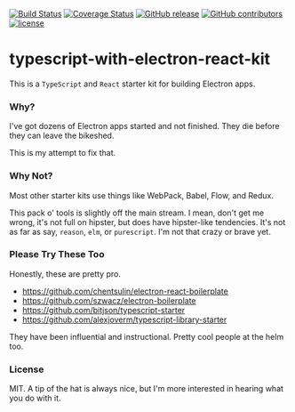 [![Build Status](https://semaphoreci.com/api/v1/infinite-steve/typescript-with-electron-react-kit/branches/master/shields_badge.svg)](https://semaphoreci.com/infinite-steve/typescript-with-electron-react-kit)
[![Coverage Status](https://coveralls.io/repos/github/skellock/typescript-with-electron-react-kit/badge.svg)](https://coveralls.io/github/skellock/typescript-with-electron-react-kit)
[![GitHub release](https://img.shields.io/github/release/skellock/typescript-with-electron-react-kit.svg)](https://github.com/skellock/typescript-with-electron-react-kit/releases)
[![GitHub contributors](https://img.shields.io/github/contributors/skellock/typescript-with-electron-react-kit.svg)](https://github.com/skellock/typescript-with-electron-react-kit/graphs/contributors)
[![license](https://img.shields.io/github/license/skellock/typescript-with-electron-react-kit.svg)](https://github.com/skellock/typescript-with-electron-react-kit/blob/master/LICENSE)

# typescript-with-electron-react-kit

This is a `TypeScript` and `React` starter kit for building Electron apps.

### Why?

I've got dozens of Electron apps started and not finished. They die before they can leave the bikeshed.

This is my attempt to fix that.

### Why Not?

Most other starter kits use things like WebPack, Babel, Flow, and Redux.

This pack o' tools is slightly off the main stream. I mean, don't get me wrong, it's not full on hipster, but does have hipster-like tendencies. It's not as far as say, `reason`, `elm`, or `purescript`. I'm not that crazy or brave yet.

### Please Try These Too

Honestly, these are pretty pro.

* https://github.com/chentsulin/electron-react-boilerplate
* https://github.com/szwacz/electron-boilerplate
* https://github.com/bitjson/typescript-starter
* https://github.com/alexjoverm/typescript-library-starter

They have been influential and instructional. Pretty cool people at the helm too.

### License

MIT. A tip of the hat is always nice, but I'm more interested in hearing what you do with it.
